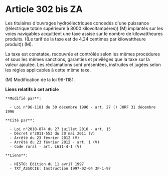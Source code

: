 # Article 302 bis ZA

Les titulaires d'ouvrages hydroélectriques concédés d'une puissance ((électrique totale supérieure à 8000 kilovoltampères))
(M) implantés sur les voies navigables acquittent une taxe assise sur le nombre de kilowattheures produits. ((Le tarif de la
taxe est de 4,24 centimes par kilowattheure produit)) (M).

La taxe est constatée, recouvrée et contrôlée selon les mêmes procédures et sous les mêmes sanctions, garanties et privilèges
que la taxe sur la valeur ajoutée. Les réclamations sont présentées, instruites et jugées selon les règles applicables à
cette même taxe.

(M) Modification de la loi 96-1181.

**Liens relatifs à cet article**

	**Modifié par**:

	  - Loi n°96-1181 du 30 décembre 1996 - art. 27 () JORF 31 décembre 1996

	**Cité par**:

	  - Loi n°2010-874 du 27 juillet 2010 - art. 15
	  - Décret n°2011-553 du 20 mai 2011 (V)
	  - Arrêté du 23 février 2012 (V)
	  - Arrêté du 23 février 2012 - art. 1 (V)
	  - Code rural - art. L611-4-1 (V)

	**Liens**:

	  - HISTO: Edition du 11 avril 1997
	  - TXT_ASSOCIE: Instruction 1997-02-04 3P-1-97
